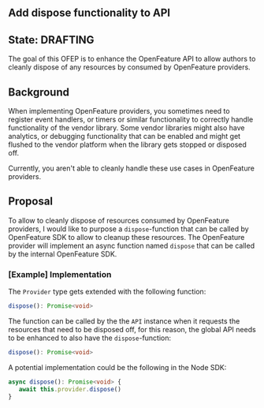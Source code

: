 ## Add dispose functionality to API

## State: DRAFTING

The goal of this OFEP is to enhance the OpenFeature API to allow authors to cleanly dispose of any resources by consumed by OpenFeature providers.

## Background

When implementing OpenFeature providers, you sometimes need to register event handlers, or timers or similar functionality to
correctly handle functionality of the vendor library. Some vendor libraries might also have analytics, or debugging functionality
that can be enabled and might get flushed to the vendor platform when the library gets stopped or disposed off.

Currently, you aren't able to cleanly handle these use cases in OpenFeature providers.

## Proposal

To allow to cleanly dispose of resources consumed by OpenFeature providers, I would like to purpose a `dispose`-function that
can be called by OpenFeature SDK to allow to cleanup these resources. The OpenFeature provider will implement an async function
named `dispose` that can be called by the internal OpenFeature SDK.
 
### [Example] Implementation

The `Provider` type gets extended with the following function:

```typescript
dispose(): Promise<void>
```

The function can be called by the the `API` instance when it requests the resources that need to be disposed off, for this reason, 
the global API needs to be enhanced to also have the `dispose`-function:

```typescript
dispose(): Promise<void>
```

A potential implementation could be the following in the Node SDK:

```typescript
async dispose(): Promise<void> {
   await this.provider.dispose()
}
```
